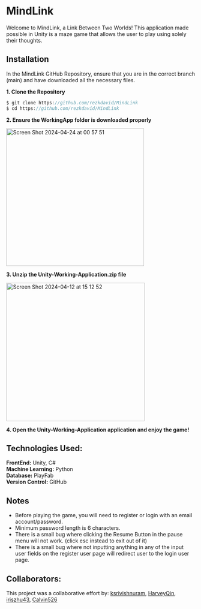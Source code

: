 # MindLink

Welcome to MindLink, a Link Between Two Worlds! This application made possible in Unity is a maze game that allows the user to play using solely their thoughts.
## Installation

In the MindLink GitHub Repository, ensure that you are in the correct branch (main) and have downloaded all the necessary files.


**1. Clone the Repository**
```javascript
$ git clone https://github.com/rezkdavid/MindLink
$ cd https://github.com/rezkdavid/MindLink
```

**2. Ensure the WorkingApp folder is downloaded properly**

<img width="367" alt="Screen Shot 2024-04-24 at 00 57 51" src="https://github.com/rezkdavid/MindLink/assets/102778686/a61ebdab-1d71-4ddf-bb02-1ea0c27bc1a4">


**3. Unzip the Unity-Working-Application.zip file**

<img width="369" alt="Screen Shot 2024-04-12 at 15 12 52" src="https://github.com/rezkdavid/MindLink/assets/102778686/cf4e3af0-bf67-4317-809c-391d69e4b7e9">


**4. Open the Unity-Working-Application application and enjoy the game!**

## Technologies Used:
**FrontEnd:** Unity, C# \
**Machine Learning:** Python \
**Database:** PlayFab \
**Version Control:** GitHub

## Notes
- Before playing the game, you will need to register or login with an email account/password.
- Minimum password length is 6 characters.
- There is a small bug where clicking the Resume Button in the pause menu will not work. (click esc instead to exit out of it)
- There is a small bug where not inputting anything in any of the input user fields on the register user page will redirect user to the login user page.


## Collaborators:
This project was a collaborative effort by: [ksrivishnuram](https://www.github.com/ksrivishnuram), [HarveyQin](https://www.github.com/HarveyQin), [iriszhu43](https://www.github.com/iriszhu43), [Calvin526](https://www.github.com/Calvin526)   
